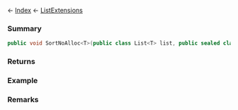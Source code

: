 ← [Index](Api-Index) ← [ListExtensions](System.Collections.Generic.ListExtensions)

### Summary

```csharp
public void SortNoAlloc<T>(public class List<T> list, public sealed class Comparison<T> comparator)
```

### Returns

### Example

### Remarks


